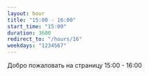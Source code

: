 ```yaml
---
layout: hour
title: "15:00 - 16:00"
start_time: "15:00"
duration: 3600
redirect_to: "/hours/16"
weekdays: "1234567"
---
```


<!-- Содержимое для отображения в 15:00 - 16:00 -->
<p>Добро пожаловать на страницу 15:00 - 16:00</p>
